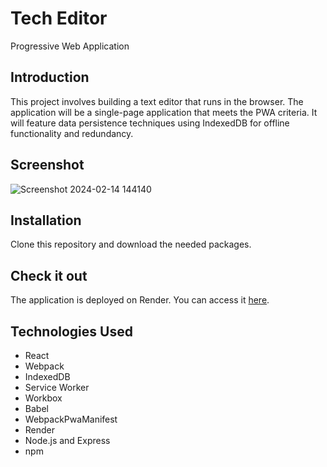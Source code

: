# Tech Editor

Progressive Web Application

## Introduction

This project involves building a text editor that runs in the browser. The application will be a single-page application that meets the PWA criteria. It will feature data persistence techniques using IndexedDB for offline functionality and redundancy.

## Screenshot

![Screenshot 2024-02-14 144140](https://github.com/JCovi/text-editor/assets/112135483/66c4850a-20dc-47a3-85b0-6de410d8919f)

## Installation

Clone this repository and download the needed packages.

## Check it out

The application is deployed on Render. You can access it [here](https://text-editor-sm5s.onrender.com).

## Technologies Used

- React
- Webpack
- IndexedDB
- Service Worker
- Workbox
- Babel
- WebpackPwaManifest
- Render
- Node.js and Express
- npm